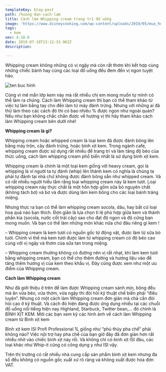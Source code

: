```yaml
---
templateKey: blog-post
path: /huong-dan-cach-lam
title: Cách làm Whipping cream trang trí đồ uống
image: 'https://www.disneycooking.com/wp-content/uploads/2019/05/mua_heavy_whipping_cream_%E1%BB%9F_%C4%91%C3%A2u.jpg' 
tags:
  - kem
uev: 4.18.6
date: 2019-07-18T13:12:33.962Z
description:

---
```



Whipping cream không những có vị ngậy mà còn rất thơm khi kết hợp cùng những chiếc bánh hay cùng các loại đồ uống đều đem đến vị ngon tuyệt hảo. 

![ten buc hinh](https://vietblend.vn/wp-content/uploads/2018/12/cream-008.jpg "ten buc hinh")

Cũng vì mê mẩn lớp kem này mà rất nhiều chị em mong muốn tự mình có thể làm ra chúng. Cách làm Whipping cream thì bạn có thể tham khảo từ việc tự làm bằng tay cho đến làm từ máy đánh trứng. Nhưng với những ai đã thử làm theo các cách đó thì có bao nhiêu % được ngon như ngoài quán? Nếu như bạn không chắc chắn được về hương vị thì hãy tham khảo cách làm Whipping cream bên dưới nhé!

**Whipping cream là gì?**

Whipping cream hoặc whipped cream là loại kem đã được đánh bông lên bằng máy trộn, cây đánh trứng, hoặc bình xịt kem. Trong ngành cafe, whipping cream được sử dụng rất nhiều để trang trí và làm tăng độ béo của thức uống, cách làm whipping cream phổ biến nhất là sử dụng bình xịt kem.

Whipping cream là chính là một loại kem giống với heavy cream, gọi là whipping là vì người ta tự đánh (whip) lên thành kem có nghĩa là chúng ta phải tự đánh tại nhà chứ không được đánh bông sẵn như whipped cream. Và có rất nhiều người hiểu lầm rằng loại whipping cream này là kem tươi. Loại whipping cream này thực chất là một hỗn hợp gồm sữa bò nguyên chất (không tách bơ) và bơ và được dùng làm kem bông cho các loại bánh tráng miệng.


Nhưng thực ra bạn có thể làm whipping cream socola, dâu, hay bất cứ loại hoa quả nào bạn thích. Đơn giản là lựa chọn tỉ lệ phù hợp giữa kem và thành phần kia (socola, nước cốt trái cây) sao cho đạt độ ngon và độ cứng bạn mong muốn. Và bạn có thể làm những món khác nữa chứ đâu riêng gì kem !

– Whipping cream là kem tươi có nguồn gốc từ động vật, được làm từ sữa bò tươi. Chính vì thế mà kem tươi được làm từ whipping cream có độ béo cao cùng với vị ngậy và thơm của sữa tan trong miệng.

– Whipping cream thường không có đường nên vị rất nhạt, khi làm kem tươi bằng whipping cream, bạn có thể cho thêm đường và hương liệu vào để tăng thêm hương vị của kem theo khẩu vị. Đây cũng được xem như một ưu điểm của Whipping cream.

**Cách làm Whipping cream**

Như đã giới thiệu ở trên để làm được Whipping cream sánh mịn, bông đều mà ăn vừa béo, vừa thơm, vừa ngậy thì đòi hỏi kỹ thuật chế biến phải “điêu luyện”. Nhưng có một cách làm Whipping cream đơn giản mà chả cần đòi hỏi cao ở kỹ thuật. Và cách đó hiện đang được ứng dụng nhiều tại các chuỗi đồ uống nổi tiếng hiện nay Highland, Starbuck, Twitter bean,… đó chính là BÌNH XỊT KEM. Mời các bạn xem kỹ các hình ảnh về cách làm Whipping cream từ Bình xịt kem 

Bình xịt kem ISI Profi Professional 1L giống như “phù thủy pha chế” phải không nào? Việc nội trợ hay pha chế của bạn giờ đây đã đơn giản hơn rất nhiều nhờ vào chiếc bình xịt này rồi. Và không chỉ có bình xịt ISI đâu, các loại khác như Whip-it cũng có công dụng y như ISI vậy.

Trên thị trường có rất nhiều nhà cung cấp sản phẩm bình xịt kem nhưng đa số đều không có nguồn gốc xuất xứ rõ ràng và không xuất được hóa đơn VAT.